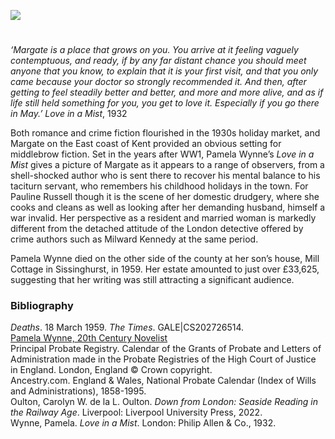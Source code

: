 <a href="https://beta.kent-maps.online"><img src="https://beta.kent-maps.online/juncture/ve-button.png"></a>
<param ve-config title="Pamela Wynne (Winifred Mary Scott, née Watson) 1879-1959" author="Carolyn Oulton" layout="vtl" banner="https://upload.wikimedia.org/wikipedia/commons/3/32/The_harbor_I._Margate_England.jpg" description="Both romance and crime fiction flourished in the 1930s holiday market, and Margate on the East coast of Kent provided an obvious setting for middlebrow fiction">

<param ve-entity eid="Q618045" aliases="Margate">
<param ve-entity eid="Q15063189" aliases="Sissinghurst">
<param ve-entity eid="Q107338949" aliases="Mill Cottage">

#

_‘Margate is a place that grows on you. You arrive at it feeling vaguely contemptuous, and ready, if by any far distant chance you should meet anyone that you know, to explain that it is your first visit, and that you only came because your doctor so strongly recommended it. And then, after getting to feel steadily better and better, and more and more alive, and as if life still held something for you, you get to love it. Especially if you go there in May.’_
	_Love in a Mist_, 1932
<param ve-image url="https://raw.githubusercontent.com/kent-map/images/main/20c/Lovemist.jpg" label="Love in a Mist" attribution="Estate of of R. John Holmgren">
<param ve-map center="Q618045" zoom="10">

Both romance and crime fiction flourished in the 1930s holiday market, and Margate on the East coast of Kent provided an obvious setting for middlebrow fiction. Set in the years after WW1, Pamela Wynne’s _Love in a Mist_ gives a picture of Margate as it appears to a range of observers, from a shell-shocked author who is sent there to recover his mental balance to his taciturn servant, who remembers his childhood holidays in the town. For Pauline Russell though it is the scene of her domestic drudgery, where she cooks and cleans as well as looking after her demanding husband, himself a war invalid. Her perspective as a resident and married woman is markedly different from the detached attitude of the London detective offered by crime authors such as Milward Kennedy at the same period. 
<param ve-image url="https://upload.wikimedia.org/wikipedia/commons/0/0f/The_harbor_II._Margate_England.jpg" label="Margate Habour" attribution="Snapshots Of  The Past, CC BY-SA 2.0, via Wikimedia Commons">
<param ve-map center="Q618045" zoom="10">

Pamela Wynne died on the other side of the county at her son’s house, Mill Cottage in Sissinghurst, in 1959. Her estate amounted to just over £33,625, suggesting that her writing was still attracting a significant audience.
<param ve-image url="https://upload.wikimedia.org/wikipedia/commons/8/8b/The_Street%2C_Sissinghurst%2C_Cranbrook%2C_Kent.jpg" label="The Street, Sissinghurst, Cranbrook, Kent" attribution="Nathaniel Lloyd (1867-1933), Public domain, via Wikimedia Commons">
<param ve-map center="Q15063189" zoom="10">
<param ve-map center="Q107338949" zoom="10">

### Bibliography 
_Deaths_. 18 March 1959. _The Times_. GALE|CS202726514.   
[Pamela Wynne, 20th Century Novelist](https://pamela-wynne.webs.com/biography.htm)   
Principal Probate Registry. Calendar of the Grants of Probate and Letters of Administration made in the Probate Registries of the High Court of Justice in England. London, England © Crown copyright.   
Ancestry.com. England & Wales, National Probate Calendar (Index of Wills and Administrations), 1858-1995.  
Oulton, Carolyn W. de la L. Oulton. _Down from London: Seaside Reading in the Railway Age_. Liverpool: Liverpool University Press, 2022.   
Wynne, Pamela. _Love in a Mist_. London: Philip Allen & Co., 1932.   

